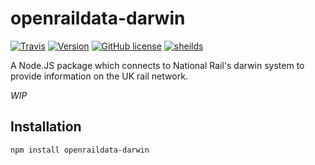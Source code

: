 openraildata-darwin
===========

[![Travis](https://img.shields.io/travis/CarbonCollins/openraildata-darwin.svg?style=flat-square)](https://travis-ci.org/CarbonCollins/openraildata-darwin)
[![Version](https://img.shields.io/npm/v/npm.svg?style=flat-square)](https://www.npmjs.com/package/openraildata-dawrin)
[![GitHub license](https://img.shields.io/badge/license-MIT-blue.svg?style=flat-square)](https://raw.githubusercontent.com/CarbonCollins/openraildata-darwin/master/LICENSE)
[![sheilds](https://img.shields.io/badge/status-WIP-yellow.svg?style=flat-square)](https://img.shields.io/badge/status-WIP-yellow.svg)


A Node.JS package which connects to National Rail's darwin system to provide information on the UK rail network.


*WIP*

## Installation

	npm install openraildata-darwin
